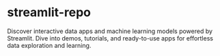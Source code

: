 # streamlit-repo
Discover interactive data apps and machine learning models powered by Streamlit. Dive into demos, tutorials, and ready-to-use apps for effortless data exploration and learning.
